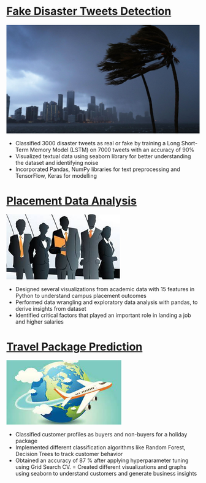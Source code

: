 # [Fake Disaster Tweets Detection](https://github.com/choureymanas/Is-it-really-a-Disaster)
![](/images/getty_844768902_299186.jpg)

- Classified 3000 disaster tweets as real or fake by training a Long Short-Term Memory Model (LSTM) on 7000 tweets with an accuracy of 90% 
- Visualized textual data using seaborn library for better understanding the dataset and identifying noise 
- Incorporated Pandas, NumPy  libraries for text preprocessing and TensorFlow, Keras for modelling 

# [Placement Data Analysis](https://github.com/choureymanas/Placement-data-analysis)
![](/images/placements.jpg)
- Designed several visualizations from academic data with 15 features in Python to understand campus placement outcomes 
- Performed data wrangling and exploratory data analysis with pandas, to derive insights from dataset 
- Identified critical factors that played an important role in landing a job and higher salaries  

# [Travel Package Prediction](https://github.com/choureymanas/Travel-Package-Prediction)                                                                                          
![](/images/download.jpg)                    
- Classified customer profiles as buyers and non-buyers for a holiday package
- Implemented different classification algorithms like Random Forest, Decision Trees to track customer behavior
- Obtained an accuracy of 87 % after applying hyperparameter tuning using Grid Search CV. 
= Created different visualizations and graphs using seaborn to understand customers and generate business insights 
